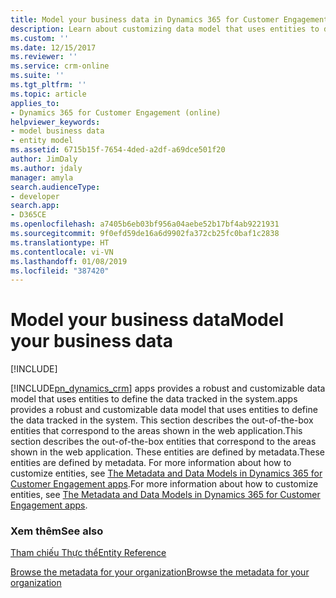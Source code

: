 ```yaml
---
title: Model your business data in Dynamics 365 for Customer Engagement apps (Developer Guide for Dynamics 365 for Customer Engagement apps)| MicrosoftDocs
description: Learn about customizing data model that uses entities to define the data tracked in the system.
ms.custom: ''
ms.date: 12/15/2017
ms.reviewer: ''
ms.service: crm-online
ms.suite: ''
ms.tgt_pltfrm: ''
ms.topic: article
applies_to:
- Dynamics 365 for Customer Engagement (online)
helpviewer_keywords:
- model business data
- entity model
ms.assetid: 6715b15f-7654-4ded-a2df-a69dce501f20
author: JimDaly
ms.author: jdaly
manager: amyla
search.audienceType:
- developer
search.app:
- D365CE
ms.openlocfilehash: a7405b6eb03bf956a04aebe52b17bf4ab9221931
ms.sourcegitcommit: 9f0efd59de16a6d9902fa372cb25fc0baf1c2838
ms.translationtype: HT
ms.contentlocale: vi-VN
ms.lasthandoff: 01/08/2019
ms.locfileid: "387420"
---
```

# <a name="model-your-business-data"></a><span data-ttu-id="a7883-103">Model your business data</span><span class="sxs-lookup"><span data-stu-id="a7883-103">Model your business data</span></span>

[!INCLUDE[](../includes/cc_applies_to_update_9_0_0.md)]

[!INCLUDE[pn_dynamics_crm](../includes/pn-dynamics-crm.md)] <span data-ttu-id="a7883-104">apps provides a robust and customizable data model that uses entities to define the data tracked in the system.</span><span class="sxs-lookup"><span data-stu-id="a7883-104">apps provides a robust and customizable data model that uses entities to define the data tracked in the system.</span></span> <span data-ttu-id="a7883-105">This section describes the out-of-the-box entities that correspond to the areas shown in the web application.</span><span class="sxs-lookup"><span data-stu-id="a7883-105">This section describes the out-of-the-box entities that correspond to the areas shown in the web application.</span></span> <span data-ttu-id="a7883-106">These entities are defined by metadata.</span><span class="sxs-lookup"><span data-stu-id="a7883-106">These entities are defined by metadata.</span></span> <span data-ttu-id="a7883-107">For more information about how to customize entities, see [The Metadata and Data Models in Dynamics 365 for Customer Engagement apps](metadata-data-models.md).</span><span class="sxs-lookup"><span data-stu-id="a7883-107">For more information about how to customize entities, see [The Metadata and Data Models in Dynamics 365 for Customer Engagement apps](metadata-data-models.md).</span></span>  
  
### <a name="see-also"></a><span data-ttu-id="a7883-108">Xem thêm</span><span class="sxs-lookup"><span data-stu-id="a7883-108">See also</span></span>

[<span data-ttu-id="a7883-109">Tham chiếu Thực thể</span><span class="sxs-lookup"><span data-stu-id="a7883-109">Entity Reference</span></span>](about-entity-reference.md)

[<span data-ttu-id="a7883-110">Browse the metadata for your organization</span><span class="sxs-lookup"><span data-stu-id="a7883-110">Browse the metadata for your organization</span></span>](browse-your-metadata.md)
